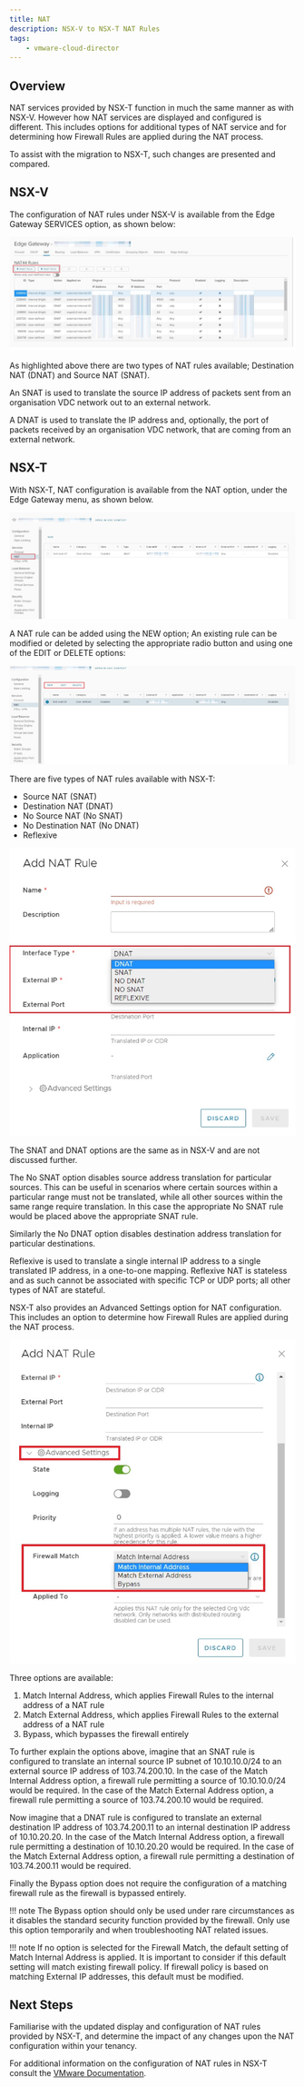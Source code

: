 ```yaml
---
title: NAT 
description: NSX-V to NSX-T NAT Rules
tags:
    - vmware-cloud-director
---
```


## Overview

NAT services provided by NSX-T function in much the same manner as with NSX-V. However how NAT services are displayed and configured is different. This includes options for additional types of NAT service and for determining how Firewall Rules are applied during the NAT process.

To assist with the migration to NSX-T, such changes are presented and compared.

## NSX-V

The configuration of NAT rules under NSX-V is available from the Edge Gateway SERVICES option, as shown below:

![NSX-V NAT Rules](./assets/nsx_v_nat_rules.jpg)

As highlighted above there are two types of NAT rules available; Destination NAT (DNAT) and Source NAT (SNAT).

An SNAT is used to translate the source IP address of packets sent from an organisation VDC network out to an external network.

A DNAT is used to translate the IP address and, optionally, the port of packets received by an organisation VDC network, that are coming from an external network.

## NSX-T

With NSX-T, NAT configuration is available from the NAT option, under the Edge Gateway menu, as shown below.

![NSX-T NAT Rules](./assets/nsx_t_nat.jpg)

A NAT rule can be added using the NEW option; An existing rule can be modified or deleted by selecting the appropriate radio button and using one of the EDIT or DELETE options:

![NSX-T NAT Rules](./assets/nsx_t_nat_config_options.jpg)

There are five types of NAT rules available with NSX-T:

- Source NAT (SNAT)
- Destination NAT (DNAT)
- No Source NAT (No SNAT)
- No Destination NAT (No DNAT)
- Reflexive

![NSX-T NAT Types](./assets/nsx_t_nat_types.jpg)

The SNAT and DNAT options are the same as in NSX-V and are not discussed further.

The No SNAT option disables source address translation for particular sources. This can be useful in scenarios where certain sources within a particular range must not be translated, while all other sources within the same range require translation. In this case the appropriate No SNAT rule would be placed above the appropriate SNAT rule.

Similarly the No DNAT option disables destination address translation for particular destinations.

Reflexive is used to translate a single internal IP address to a single translated IP address, in a one-to-one mapping. Reflexive NAT is stateless and as such cannot be associated with specific TCP or UDP ports; all other types of NAT are stateful.

NSX-T also provides an Advanced Settings option for NAT configuration. This includes an option to determine how Firewall Rules are applied during the NAT process.

![NSX-T NAT Firewall Match](./assets/nsx_t_nat_firewall_match.jpg)

Three options are available:

1. Match Internal Address, which applies Firewall Rules to the internal address of a NAT rule
2. Match External Address, which applies Firewall Rules to the external address of a NAT rule
3. Bypass, which bypasses the firewall entirely

To further explain the options above, imagine that an SNAT rule is configured to translate an internal source IP subnet of 10.10.10.0/24 to an external source IP address of 103.74.200.10. In the case of the Match Internal Address option, a firewall rule permitting a source of 10.10.10.0/24 would be required. In the case of the Match External Address option, a firewall rule permitting a source of 103.74.200.10 would be required.

Now imagine that a DNAT rule is configured to translate an external destination IP address of 103.74.200.11 to an internal destination IP address of 10.10.20.20. In the case of the Match Internal Address option, a firewall rule permitting a destination of 10.10.20.20 would be required. In the case of the Match External Address option, a firewall rule permitting a destination of 103.74.200.11 would be required.

Finally the Bypass option does not require the configuration of a matching firewall rule as the firewall is bypassed entirely.

!!! note
    The Bypass option should only be used under rare circumstances as it disables the standard security function provided by the firewall. Only use this option temporarily and when troubleshooting NAT related issues.

!!! note
    If no option is selected for the Firewall Match, the default setting of Match Internal Address is applied. It is important to consider if this default setting will match existing firewall policy. If firewall policy is based on matching External IP addresses, this default must be modified.

## Next Steps

Familiarise with the updated display and configuration of NAT rules provided by NSX-T, and determine the impact of any changes upon the NAT configuration within your tenancy.

For additional information on the configuration of NAT rules in NSX-T consult the [VMware Documentation](https://docs.vmware.com/en/VMware-Cloud-Director/10.4/VMware-Cloud-Director-Tenant-Portal-Guide/GUID-9E43E3DC-C028-47B3-B7CA-59F0ED40E0A6.html).
